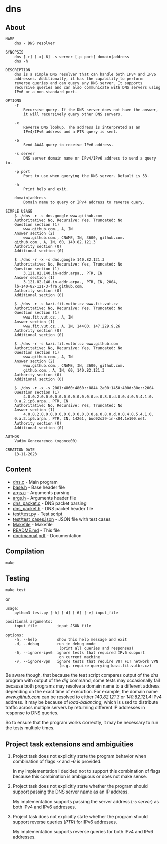# dns
## About
```
NAME
    dns - DNS resolver

SYNOPSIS
    dns [-r] [-x|-6] -s server [-p port] domain|address
    dns -h

DESCRIPTION
    dns is a simple DNS resolver that can handle both IPv4 and IPv6 
    addresses. Additionally, it has the capability to perform 
    reverse queries and can query any DNS server. It supports 
    recursive queries and can also communicate with DNS servers using 
    IPv6 or a non-standard port. 

OPTIONS
    -r
        Recursive query. If the DNS server does not have the answer, 
        it will recursively query other DNS servers.
    
    -x
        Reverse DNS lookup. The address is interpreted as an 
        IPv4/IPv6 address and a PTR query is sent.
    
    -6
        Send AAAA query to receive IPv6 address.

    -s server
        DNS server domain name or IPv4/IPv6 address to send a query to.
    
    -p port
        Port to use when querying the DNS server. Default is 53.

    -h
        Print help and exit.
    
    domain|address
        Domain name to query or IPv4 address to reverse query.

SIMPLE USAGE
    $ ./dns -r -s dns.google www.github.com
    Authoritative: No, Recursive: Yes, Truncated: No    
    Question section (1)
        www.github.com., A, IN
    Answer section (2)
        www.github.com., CNAME, IN, 3600, github.com.
    github.com., A, IN, 60, 140.82.121.3
    Authority section (0)
    Additional section (0)

    $ ./dns -r -x -s dns.google 140.82.121.3
    Authoritative: No, Recursive: Yes, Truncated: No    
    Question section (1)
        3.121.82.140.in-addr.arpa., PTR, IN
    Answer section (1)
        3.121.82.140.in-addr.arpa., PTR, IN, 2004, 
    lb-140-82-121-3-fra.github.com.
    Authority section (0)
    Additional section (0)  

    $ ./dns -r -s kazi.fit.vutbr.cz www.fit.vut.cz
    Authoritative: No, Recursive: Yes, Truncated: No
    Question section (1)
        www.fit.vut.cz., A, IN
    Answer section (1)
        www.fit.vut.cz., A, IN, 14400, 147.229.9.26
    Authority section (0)
    Additional section (0)

    $ ./dns -r -s kazi.fit.vutbr.cz www.github.com
    Authoritative: No, Recursive: Yes, Truncated: No
    Question section (1)
        www.github.com., A, IN
    Answer section (2)
        www.github.com., CNAME, IN, 3600, github.com.
        github.com., A, IN, 60, 140.82.121.3
    Authority section (0)
    Additional section (0)

    $ ./dns -r -x -s 2001:4860:4860::8844 2a00:1450:400d:80e::2004
    Question section (1)
        4.0.0.2.0.0.0.0.0.0.0.0.0.0.0.0.e.0.8.0.d.0.0.4.0.5.4.1.0.
    0.a.2.ip6.arpa., PTR, IN
    Authoritative: No, Recursive: Yes, Truncated: No
    Answer section (1)
        4.0.0.2.0.0.0.0.0.0.0.0.0.0.0.0.e.0.8.0.d.0.0.4.0.5.4.1.0.
    0.a.2.ip6.arpa., PTR, IN, 14261, bud02s39-in-x04.1e100.net.
    Authority section (0)
    Additional section (0)

AUTHOR
    Vadim Goncearenco (xgonce00)

CREATION DATE
    13-11-2023
```
## Content
* [dns.c](dns.c) - Main program
* [base.h](base.h) - Base header file
* [args.c](args.c) - Arguments parsing
* [args.h](args.h) - Arguments header file
* [dns_packet.c](dns_packet.c) - DNS packet parsing
* [dns_packet.h](dns_packet.h) - DNS packet header file
* [test/test.py](test.py) - Test script
* [test/test_cases.json](test_cases.json) - JSON file with test cases
* [Makefile](Makefile) - Makefile
* [README.md](README.md) - This file
* [doc/manual.pdf](manual.pdf) - Documentation
## Compilation
```
make
```
## Testing
```
make test
```
or
```
usage:
    python3 test.py [-h] [-d] [-6] [-v] input_file

positional arguments:
    input_file         input JSON file

options:
    -h, --help         show this help message and exit
    -d, --debug        run in debug mode 
                        (print all queries and responses)
    -6, --ignore-ipv6  ignore tests that required IPv6 support 
                        on current machine
    -v, --ignore-vpn   ignore tests that require VUT FIT network VPN 
                        (e.g. require querying kazi.fit.vutbr.cz)
```

Be aware though, that because the test script compares output of the *dns* program with output of the *dig* command, 
some tests may occasionally fail because both programs may resolve a domain name 
to a different address depending on the exact time of execution.
For example, the domain name *www.github.com* can be resolved to either *140.82.121.3* or *140.82.121.4* IPv4 address. 
It may be because of *load-balancing*, 
which is used to distribute traffic across multiple servers by returning different IP addresses in response to DNS queries.

So to ensure that the program works correctly, it may be necessary to run the tests multiple times.

## Project task extensions and ambiguities
1. Project task does not explicitly state the program behavior when combination of flags *-x* and *-6* is provided.

    In my implementation I decided not to support this combination of flags because this combination is ambiguous or does not make sense.
2. Project task does not explicitly state whether the program should support passing the DNS server name as an IP address.

    My implementation supports passing the server address (*-s server*) as both IPv4 and IPv6 addresses.
3. Project task does not explicitly state whether the program should support reverse queries (*PTR*) for IPv6 addresses.

    My implementation supports reverse queries for both IPv4 and IPv6 addresses.
    